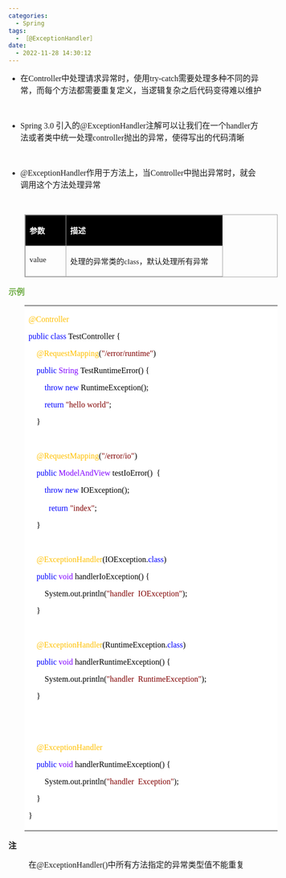 ```yaml
---
categories:
  - Spring
tags:
  - ［@ExceptionHandler］
date:
  - 2022-11-28 14:30:12
---
```


<ul style="list-style-type:disc">
    <li><span style="font-size:12.0pt"><span style="font-family:&quot;Microsoft YaHei UI&quot;">在</span></span><span
            style="font-size:12.0pt"><span style="font-family:&quot;Comic Sans MS&quot;">Controller</span></span><span
            style="font-size:12.0pt"><span
                style="font-family:&quot;Microsoft YaHei UI&quot;">中处理请求异常时，使用</span></span><span
            style="font-size:12.0pt"><span style="font-family:&quot;Comic Sans MS&quot;">try-catch</span></span><span
            style="font-size:12.0pt"><span
                style="font-family:&quot;Microsoft YaHei UI&quot;">需要处理多种不同的异常，而每个方法都需要重复定义，当逻辑复杂之后代码变得难以维护</span></span>
    </li>
</ul>
<p><span style="font-size:12.0pt"><span style="font-family:&quot;Comic Sans MS&quot;">&nbsp;</span></span></p>
<ul style="list-style-type:disc">
    <li><span style="font-size:12.0pt"><span style="font-family:&quot;Comic Sans MS&quot;">Spring 3.0
            </span></span><span style="font-size:12.0pt"><span
                style="font-family:&quot;Microsoft YaHei UI&quot;">引入的</span></span><span style="font-size:12.0pt"><span
                style="font-family:&quot;Comic Sans MS&quot;">@ExceptionHandler</span></span><span
            style="font-size:12.0pt"><span
                style="font-family:&quot;Microsoft YaHei UI&quot;">注解可以让我们在一个</span></span><span
            style="font-size:12.0pt"><span style="font-family:&quot;Comic Sans MS&quot;">handler</span></span><span
            style="font-size:12.0pt"><span
                style="font-family:&quot;Microsoft YaHei UI&quot;">方法或者类中统一处理</span></span><span
            style="font-size:12.0pt"><span style="font-family:&quot;Comic Sans MS&quot;">controller</span></span><span
            style="font-size:12.0pt"><span
                style="font-family:&quot;Microsoft YaHei UI&quot;">抛出的异常，使得写出的代码清晰</span></span></li>
</ul>
<p><span style="font-size:12.0pt"><span style="font-family:&quot;Microsoft YaHei UI&quot;">&nbsp;</span></span></p>
<ul style="list-style-type:disc">
    <li><span style="font-size:12.0pt"><span
                style="font-family:&quot;Comic Sans MS&quot;">@ExceptionHandler</span></span><span
            style="font-size:12.0pt"><span
                style="font-family:&quot;Microsoft YaHei UI&quot;">作用于方法上，当</span></span><span
            style="font-size:12.0pt"><span style="font-family:&quot;Comic Sans MS&quot;">Controller</span></span><span
            style="font-size:12.0pt"><span
                style="font-family:&quot;Microsoft YaHei UI&quot;">中抛出异常时，就会调用这个方法处理异常</span></span></li>
</ul>
<p><span style="font-size:12.0pt"><span style="font-family:&quot;Microsoft YaHei UI&quot;">&nbsp;</span></span></p>
<table summary="" cellspacing="0"
    style="border-collapse:collapse; border-color:#a3a3a3; border-style:solid; border-width:1px; margin-left:32px"
    class=" cke_show_border">
    <tbody>
        <tr>
            <td
                style="background-color:black; border-bottom:1px solid #a3a3a3; border-left:1px solid #a3a3a3; border-right:1px solid #a3a3a3; border-top:1px solid #a3a3a3; vertical-align:top; width:.6673in">
                <p><span style="font-size:11.5pt"><span style="font-family:&quot;Microsoft YaHei UI&quot;"><span
                                style="color:white"><strong>参数</strong></span></span></span></p>
            </td>
            <td
                style="background-color:black; border-bottom:1px solid #a3a3a3; border-left:1px solid #a3a3a3; border-right:1px solid #a3a3a3; border-top:1px solid #a3a3a3; vertical-align:top; width:2.9993in">
                <p><span style="font-size:11.5pt"><span style="font-family:&quot;Microsoft YaHei UI&quot;"><span
                                style="color:white"><strong>描述</strong></span></span></span></p>
            </td>
        </tr>
        <tr>
            <td
                style="border-bottom:1px solid #a3a3a3; border-left:1px solid #a3a3a3; border-right:1px solid #a3a3a3; border-top:1px solid #a3a3a3; vertical-align:top; width:.6673in">
                <p><span style="font-size:11.5pt"><span
                            style="font-family:&quot;Comic Sans MS&quot;">value</span></span></p>
            </td>
            <td
                style="border-bottom:1px solid #a3a3a3; border-left:1px solid #a3a3a3; border-right:1px solid #a3a3a3; border-top:1px solid #a3a3a3; vertical-align:top; width:3.0687in">
                <p><span style="font-size:11.5pt"><span
                            style="font-family:&quot;Microsoft YaHei UI&quot;">处理的异常类的</span><span
                            style="font-family:&quot;Comic Sans MS&quot;">class</span><span
                            style="font-family:&quot;Microsoft YaHei UI&quot;">，默认处理所有异常</span></span></p>
            </td>
        </tr>
    </tbody>
</table>
<p><span style="font-size:12.0pt"><span style="font-family:&quot;Microsoft YaHei UI&quot;"><span
                style="color:#70ad47"><strong>示例</strong></span></span></span></p>
<table summary="" cellspacing="0"
    style="border-collapse:collapse; border-color:#a3a3a3; border-style:solid; border-width:0px; margin-left:32px"
    class=" cke_show_border">
    <tbody>
        <tr>
            <td
                style="background-color:white; border-bottom:0px; border-left:0px; border-right:0px; border-top:0px; vertical-align:top; width:5.5763in">
                <p><span style="font-size:12.0pt"><span style="font-family:&quot;Comic Sans MS&quot;"><span
                                style="color:#ffc000">@Controller</span></span></span></p>
                <p><span style="font-size:12.0pt"><span style="font-family:&quot;Comic Sans MS&quot;"><span
                                style="color:blue">public</span>&nbsp;<span style="color:blue">class</span><span
                                style="color:black">&nbsp;TestController&nbsp;{</span></span></span></p>
                <p><span style="font-size:12.0pt"><span
                            style="font-family:&quot;Comic Sans MS&quot;">&nbsp;&nbsp;&nbsp;<span
                                style="color:#ffc000">&nbsp;@RequestMapping</span><span
                                style="color:black">(</span><span style="color:maroon">"/error/runtime"</span><span
                                style="color:black">)</span></span></span></p>
                <p><span style="font-size:12.0pt"><span
                            style="font-family:&quot;Comic Sans MS&quot;">&nbsp;&nbsp;&nbsp;&nbsp;<span
                                style="color:blue">public</span>&nbsp;<span style="color:#8000ff">String</span><span
                                style="color:black">&nbsp;TestRuntimeError()&nbsp;{</span></span></span></p>
                <p><span style="font-size:12.0pt"><span
                            style="font-family:&quot;Comic Sans MS&quot;">&nbsp;&nbsp;&nbsp;&nbsp;&nbsp;&nbsp;&nbsp;&nbsp;<span
                                style="color:blue">throw</span>&nbsp;<span style="color:blue">new</span><span
                                style="color:black">&nbsp;RuntimeException();</span></span></span></p>
                <p><span style="font-size:12.0pt"><span
                            style="font-family:&quot;Comic Sans MS&quot;">&nbsp;&nbsp;&nbsp;&nbsp;&nbsp;&nbsp;&nbsp;&nbsp;<span
                                style="color:blue">return</span>&nbsp;<span
                                style="color:maroon">"hello&nbsp;world"</span><span
                                style="color:black">;</span></span></span></p>
                <p><span style="font-size:12.0pt"><span style="font-family:&quot;Comic Sans MS&quot;"><span
                                style="color:black">&nbsp;&nbsp;&nbsp;&nbsp;}</span></span></span></p>
                <p><span style="font-size:12.0pt"><span
                            style="font-family:&quot;Microsoft YaHei&quot;">&nbsp;</span></span></p>
                <p><span style="font-size:12.0pt"><span
                            style="font-family:&quot;Comic Sans MS&quot;">&nbsp;&nbsp;&nbsp;<span
                                style="color:#ffc000">&nbsp;@RequestMapping</span><span
                                style="color:black">(</span><span style="color:maroon">"/error/io"</span><span
                                style="color:black">)</span></span></span></p>
                <p><span style="font-size:12.0pt"><span
                            style="font-family:&quot;Comic Sans MS&quot;">&nbsp;&nbsp;&nbsp;&nbsp;<span
                                style="color:blue">public</span>&nbsp;<span
                                style="color:#8000ff">ModelAndView</span><span
                                style="color:black">&nbsp;testIoError()&nbsp;&nbsp;{</span></span></span></p>
                <p><span style="font-size:12.0pt"><span
                            style="font-family:&quot;Comic Sans MS&quot;">&nbsp;&nbsp;&nbsp;&nbsp;&nbsp;&nbsp;&nbsp;&nbsp;<span
                                style="color:blue">throw</span>&nbsp;<span style="color:blue">new</span><span
                                style="color:black">&nbsp;IOException();</span></span></span></p>
                <p style="margin-left:36px"><span style="font-size:12.0pt">&nbsp;<span
                            style="font-family:&quot;Comic Sans MS&quot;"><span
                                style="color:blue">return</span></span>&nbsp;<span
                            style="font-family:&quot;Comic Sans MS&quot;"><span
                                style="color:maroon">"</span></span><span
                            style="font-family:&quot;Comic Sans MS&quot;"><span
                                style="color:maroon">index</span></span><span
                            style="font-family:&quot;Comic Sans MS&quot;"><span
                                style="color:maroon">"</span></span><span
                            style="font-family:&quot;Comic Sans MS&quot;"><span
                                style="color:black">;</span></span></span></p>
                <p><span style="font-size:12.0pt"><span style="font-family:&quot;Comic Sans MS&quot;"><span
                                style="color:black">&nbsp;&nbsp;&nbsp;&nbsp;}</span></span></span></p>
                <p><span style="font-size:12.0pt"><span
                            style="font-family:&quot;Microsoft YaHei&quot;">&nbsp;</span></span></p>
                <p><span style="font-size:12.0pt"><span
                            style="font-family:&quot;Comic Sans MS&quot;">&nbsp;&nbsp;&nbsp;&nbsp;<span
                                style="color:#ffc000">@ExceptionHandler</span><span
                                style="color:black">(IOException.</span><span style="color:blue">class</span><span
                                style="color:black">)</span></span></span></p>
                <p><span style="font-size:12.0pt"><span
                            style="font-family:&quot;Comic Sans MS&quot;">&nbsp;&nbsp;&nbsp;&nbsp;<span
                                style="color:blue">public</span>&nbsp;<span style="color:#8000ff">void</span>&nbsp;<span
                                style="color:black">handler</span><span
                                style="color:black">IoException()&nbsp;{</span></span></span></p>
                <p><span style="font-size:12.0pt"><span style="font-family:&quot;Comic Sans MS&quot;"><span
                                style="color:black">&nbsp;&nbsp;&nbsp;&nbsp;&nbsp;&nbsp;&nbsp;&nbsp;System.out.println(</span><span
                                style="color:maroon">"handler&nbsp;&nbsp;IOException"</span><span
                                style="color:black">);</span></span></span></p>
                <p><span style="font-size:12.0pt"><span style="font-family:&quot;Comic Sans MS&quot;"><span
                                style="color:black">&nbsp;&nbsp;&nbsp;&nbsp;}</span></span></span></p>
                <p><span style="font-size:12.0pt"><span
                            style="font-family:&quot;Microsoft YaHei&quot;">&nbsp;</span></span></p>
                <p><span style="font-size:12.0pt"><span
                            style="font-family:&quot;Comic Sans MS&quot;">&nbsp;&nbsp;&nbsp;&nbsp;<span
                                style="color:#ffc000">@ExceptionHandler</span><span
                                style="color:black">(RuntimeException.</span><span style="color:blue">class</span><span
                                style="color:black">)</span></span></span></p>
                <p><span style="font-size:12.0pt"><span
                            style="font-family:&quot;Comic Sans MS&quot;">&nbsp;&nbsp;&nbsp;&nbsp;<span
                                style="color:blue">public</span>&nbsp;<span style="color:#8000ff">void</span>&nbsp;<span
                                style="color:black">handler</span><span
                                style="color:black">RuntimeException()&nbsp;{</span></span></span></p>
                <p><span style="font-size:12.0pt"><span style="font-family:&quot;Comic Sans MS&quot;"><span
                                style="color:black">&nbsp;&nbsp;&nbsp;&nbsp;&nbsp;&nbsp;&nbsp;&nbsp;System.out.println(</span><span
                                style="color:maroon">"handler&nbsp;&nbsp;RuntimeException"</span><span
                                style="color:black">);</span></span></span></p>
                <p><span style="font-size:12.0pt"><span style="font-family:&quot;Comic Sans MS&quot;"><span
                                style="color:black">&nbsp;&nbsp;&nbsp;&nbsp;}</span></span></span></p>
                <p><span style="font-size:12.0pt"><span style="font-family:&quot;Comic Sans MS&quot;"><span
                                style="color:black">&nbsp;</span></span></span></p>
                <p><span style="font-size:12.0pt"><span style="font-family:&quot;Microsoft YaHei&quot;"><span
                                style="color:black">&nbsp;&nbsp;&nbsp; </span></span></span></p>
                <p><span style="font-size:12.0pt"><span
                            style="font-family:&quot;Comic Sans MS&quot;">&nbsp;&nbsp;&nbsp;&nbsp;<span
                                style="color:#ffc000">@ExceptionHandler</span></span></span></p>
                <p><span style="font-size:12.0pt"><span
                            style="font-family:&quot;Comic Sans MS&quot;">&nbsp;&nbsp;&nbsp;&nbsp;<span
                                style="color:blue">public</span>&nbsp;<span style="color:#8000ff">void</span>&nbsp;<span
                                style="color:black">handler</span><span
                                style="color:black">RuntimeException()&nbsp;{</span></span></span></p>
                <p><span style="font-size:12.0pt"><span style="font-family:&quot;Comic Sans MS&quot;"><span
                                style="color:black">&nbsp;&nbsp;&nbsp;&nbsp;&nbsp;&nbsp;&nbsp;&nbsp;System.out.println(</span><span
                                style="color:maroon">"handler&nbsp;&nbsp;Exception"</span><span
                                style="color:black">);</span></span></span></p>
                <p><span style="font-size:12.0pt"><span style="font-family:&quot;Comic Sans MS&quot;"><span
                                style="color:black">&nbsp;&nbsp;&nbsp;&nbsp;}</span></span></span></p>
                <p><span style="font-size:12.0pt"><span style="font-family:&quot;Comic Sans MS&quot;"><span
                                style="color:black">}</span></span></span></p>
            </td>
        </tr>
    </tbody>
</table>
<p><span style="font-size:12.0pt"><span
            style="font-family:&quot;Microsoft YaHei UI&quot;"><strong>注</strong></span></span></p>
<p style="margin-left: 40px;"><span style="font-size:12.0pt"><span
            style="font-family:&quot;Microsoft YaHei UI&quot;">在</span><span
            style="font-family:&quot;Comic Sans MS&quot;">@ExceptionHandler()</span><span
            style="font-family:&quot;Microsoft YaHei UI&quot;">中所有方法指定的异常类型值不能重复</span></span></p>
